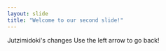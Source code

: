 ```yaml
---
layout: slide
title: "Welcome to our second slide!"
---
```

Jutzimidoki's changes
Use the left arrow to go back!
